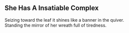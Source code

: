 She Has A Insatiable Complex
----------------------------
Seizing toward the leaf it shines like a banner in the quiver.  
Standing the mirror of her wreath full of tiredness.  
